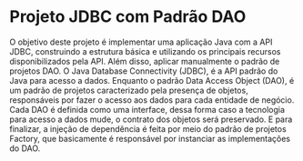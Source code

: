 # Projeto JDBC com Padrão DAO

O objetivo deste projeto é implementar uma aplicação Java com a API JDBC, construindo a estrutura básica e utilizando os principais recursos disponibilizados pela API.
Além disso, aplicar manualmente o padrão de projetos DAO. O Java Database Connectivity (JDBC), é a API padrão do Java para acesso a dados. Enquanto o padrão Data Access
Object (DAO), é um padrão de projetos caracterizado pela presença de objetos, responsáveis por fazer o acesso aos dados para cada entidade de negócio. Cada DAO é definida
como uma interface, dessa forma caso a tecnologia para acesso a dados mude, o contrato dos objetos será preservado. E para finalizar, a injeção de dependência é feita por meio do padrão de projetos Factory, que basicamente é responsável por instanciar as implementações do DAO.
